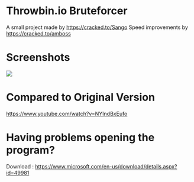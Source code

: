 # Throwbin.io Bruteforcer
A small project made by https://cracked.to/Sango
Speed improvements by https://cracked.to/amboss

# Screenshots
<img src="https://image.prntscr.com/image/i9P4lAbnRSWDZ2T-KMwg2A.png" href="https://pastehub.net" >

# Compared to Original Version
https://www.youtube.com/watch?v=NYIndBxEufo

# Having problems opening the program?
Download :
https://www.microsoft.com/en-us/download/details.aspx?id=49981
